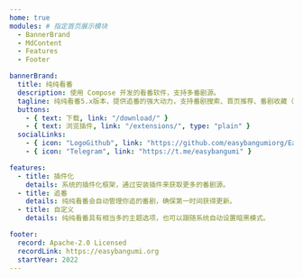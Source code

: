 ```yaml
---
home: true
modules: # 指定首页展示模块
  - BannerBrand
  - MdContent
  - Features
  - Footer

bannerBrand:
  title: 纯纯看番
  description: 使用 Compose 开发的看番软件，支持多番剧源。
  tagline: 纯纯看番5.x版本，提供追番的强大动力，支持番剧搜索、首页推荐、番剧收藏（追番）、番剧分类、多主题、倍速播放、播放历史、投屏功能、番剧下载、弹幕、插件化、插件市场。
  buttons:
    - { text: 下载, link: "/download/" }
    - { text: 浏览插件, link: "/extensions/", type: "plain" }
  socialLinks:
    - { icon: "LogoGithub", link: "https://github.com/easybangumiorg/EasyBangumi" }
    - { icon: "Telegram", link: "https://t.me/easybangumi" }

features:
  - title: 插件化
    details: 系统的插件化框架，通过安装插件来获取更多的番剧源。
  - title: 追番
    details: 纯纯看番会自动管理你追的番剧，确保第一时间获得更新。
  - title: 自定义
    details: 纯纯看番具有相当多的主题选项，也可以跟随系统自动设置暗黑模式。

footer:
  record: Apache-2.0 Licensed
  recordLink: https://easybangumi.org
  startYear: 2022
---
```


<!-- ---
home: true
meta:
  - name: keywords
    content: 纯纯看番, EasyBangumi, Animation, Android app
lang: zh_CN
heroImage: /icons/FAVICON-RAW.png
heroHeight: 140
actions:
  - text: 下载纯纯看番 →
    link: /download/
    type: primary
  - text: 扩展列表
    link: /extensions/
    type: secondary
features:
  - title: 插件化
    details: 系统的插件化框架，通过安装插件来获取更多的源。
  - title: 追番
    details: 每次打开纯纯看番，你都可以接收到来自多个番剧源的番剧更新提示。
  - title: 自定义
    details: 纯纯看番具有相当多的主题选项，也可以跟随系统自动设置暗黑模式。
footer: Apache-2.0 Licensed | Copyright © 2022-present EasyBangumi.org
--- -->
